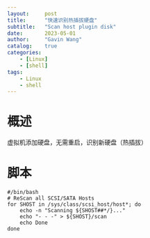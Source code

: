 ```yaml
---
layout:     post
title:      "快速识别热插拔硬盘"
subtitle:   "Scan host plugin disk"
date:       2023-05-01
author:     "Gavin Wang"
catalog:    true
categories:
    - [Linux]
    - [shell]
tags:
    - Linux
    - shell
---
```


# 概述

虚拟机添加硬盘，无需重启，识别新硬盘（热插拔）

# 脚本

```shell
#/bin/bash
# ReScan all SCSI/SATA Hosts
for SHOST in /sys/class/scsi_host/host*; do
    echo -n "Scanning ${SHOST##*/}..."
    echo "- - -" > ${SHOST}/scan
    echo Done
done
```
